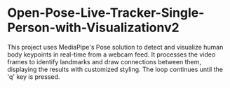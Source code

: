 # Open-Pose-Live-Tracker-Single-Person-with-Visualizationv2
This project uses MediaPipe's Pose solution to detect and visualize human body keypoints in real-time from a webcam feed. It processes the video frames to identify landmarks and draw connections between them, displaying the results with customized styling. The loop continues until the 'q' key is pressed.
